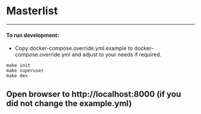 # Masterlist

---
#### To run development:

* Copy docker-compose.override.yml.example to docker-compose.override.yml and adjust to your needs if required.
```
make init
make superuser
make dev
```

Open browser to http://localhost:8000 (if you did not change the example.yml)
---
